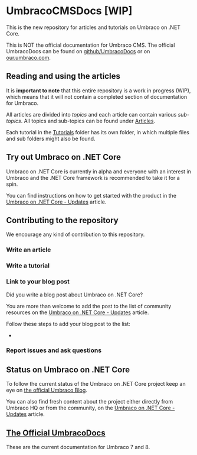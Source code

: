 # UmbracoCMSDocs [WIP]

This is the new repository for articles and tutorials on Umbraco on .NET Core.

This is NOT the official documentation for Umbraco CMS. The official UmbracoDocs can be found on [github/UmbracoDocs](https://https://github.com/umbraco/UmbracoDocs) or on [our.umbraco.com](https://our.umbraco.com/).

## Reading and using the articles

It is **important to note** that this entire repository is a work in progress (WIP), which means that it will not contain a completed section of documentation for Umbraco.

All articles are divided into *topics* and each article can contain various *sub-topics*. All topics and sub-topics can be found under [Articles](Articles).

Each tutorial in the [Tutorials](Tutorials) folder has its own folder, in which multiple files and sub folders might also be found.

## Try out Umbraco on .NET Core

Umbraco on .NET Core is currently in alpha and everyone with an interest in Umbraco and the .NET Core framework is recommended to take it for a spin.

You can find instructions on how to get started with the product in the [Umbraco on .NET Core - Updates](UmbracoNetCoreUpdates) article.

## Contributing to the repository

We encourage any kind of contribution to this repository.

### Write an article

### Write a tutorial

### Link to your blog post

Did you write a blog post about Umbraco on .NET Core?

You are more than welcome to add the post to the list of community resources on the [Umbraco on .NET Core - Updates](UmbracoNetCoreUpdates) article.

Follow these steps to add your blog post to the list:

* 

### Report issues and ask questions

## Status on Umbraco on .NET Core

To follow the current status of the Umbraco on .NET Core project keep an eye on [the official Umbraco Blog](https://umbraco.com/blog/).

You can also find fresh content about the project either directly from Umbraco HQ or from the community, on the [Umbraco on .NET Core - Updates](UmbracoNetCoreUpdates) article.

## [The Official UmbracoDocs](https://https://github.com/umbraco/UmbracoDocs)

These are the current documentation for Umbraco 7 and 8.
